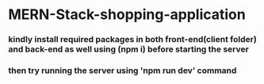 # MERN-Stack-shopping-application
### kindly install required packages in both front-end(client folder) and back-end as well using (npm i) before starting the server
### then try running the server using 'npm run dev' command
